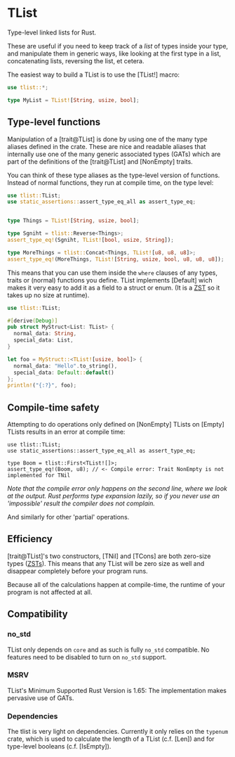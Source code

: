 # TList

Type-level linked lists for Rust.


These are useful if you need to keep track of a _list_ of types inside your type,
and manipulate them in generic ways, like looking at the first type in a list, concatenating lists, reversing the list, et cetera.



The easiest way to build a TList is to use the [TList!] macro:

```rust
use tlist::*;

type MyList = TList![String, usize, bool];
```

## Type-level functions

Manipulation of a [trait@TList] is done by using one of the many type aliases defined in the crate.
These are nice and readable aliases that internally use one of the many generic associated types (GATs) which are part of the definitions of the [trait@TList] and [NonEmpty] traits.

You can think of these type aliases as the type-level version of functions. Instead of normal functions, they run at compile time, on the type level:

```rust
use tlist::TList;
use static_assertions::assert_type_eq_all as assert_type_eq;


type Things = TList![String, usize, bool];

type Sgniht = tlist::Reverse<Things>;
assert_type_eq!(Sgniht, TList![bool, usize, String]);

type MoreThings = tlist::Concat<Things, TList![u8, u8, u8]>;
assert_type_eq!(MoreThings, TList![String, usize, bool, u8, u8, u8]);
```

This means that you can use them inside the `where` clauses of any types, traits or (normal) functions you define.
TList implements [Default] wich makes it very easy to add it as a field to a struct or enum.
(It is a [ZST](https://doc.rust-lang.org/nomicon/exotic-sizes.html#zero-sized-types-zsts) so it takes up no size at runtime).

```rust
use tlist::TList;

#[derive(Debug)]
pub struct MyStruct<List: TList> {
  normal_data: String,
  special_data: List,
}

let foo = MyStruct::<TList![usize, bool]> {
  normal_data: "Hello".to_string(),
  special_data: Default::default()
};
println!("{:?}", foo);
```


## Compile-time safety

Attempting to do operations only defined on [NonEmpty] TLists on [Empty] TLists
results in an error at compile time:

```compile_fail
use tlist::TList;
use static_assertions::assert_type_eq_all as assert_type_eq;

type Boom = tlist::First<TList![]>;
assert_type_eq!(Boom, u8); // <- Compile error: Trait NonEmpty is not implemented for TNil
```

_Note that the compile error only happens on the second line, where we look at the output.
Rust performs type expansion lazily, so if you never use an 'impossible' result the compiler does not complain._

And similarly for other 'partial' operations.

## Efficiency

[trait@TList]'s two constructors, [TNil] and [TCons] are both zero-size types ([ZSTs](https://doc.rust-lang.org/nomicon/exotic-sizes.html#zero-sized-types-zsts)).
This means that any TList will be zero size as well and disappear completely before your program runs.

Because all of the calculations happen at compile-time, the runtime of your program is not affected at all.

## Compatibility

### no_std

TList only depends on `core` and as such is fully `no_std` compatible.
No features need to be disabled to turn on `no_std` support.

### MSRV

TList's Minimum Supported Rust Version is 1.65: The implementation makes pervasive use of GATs.

### Dependencies

The tlist is very light on dependencies. Currently it only relies on the `typenum` crate, which is used to calculate the length of a TList (c.f. [Len]) and for type-level booleans (c.f. [IsEmpty]).
